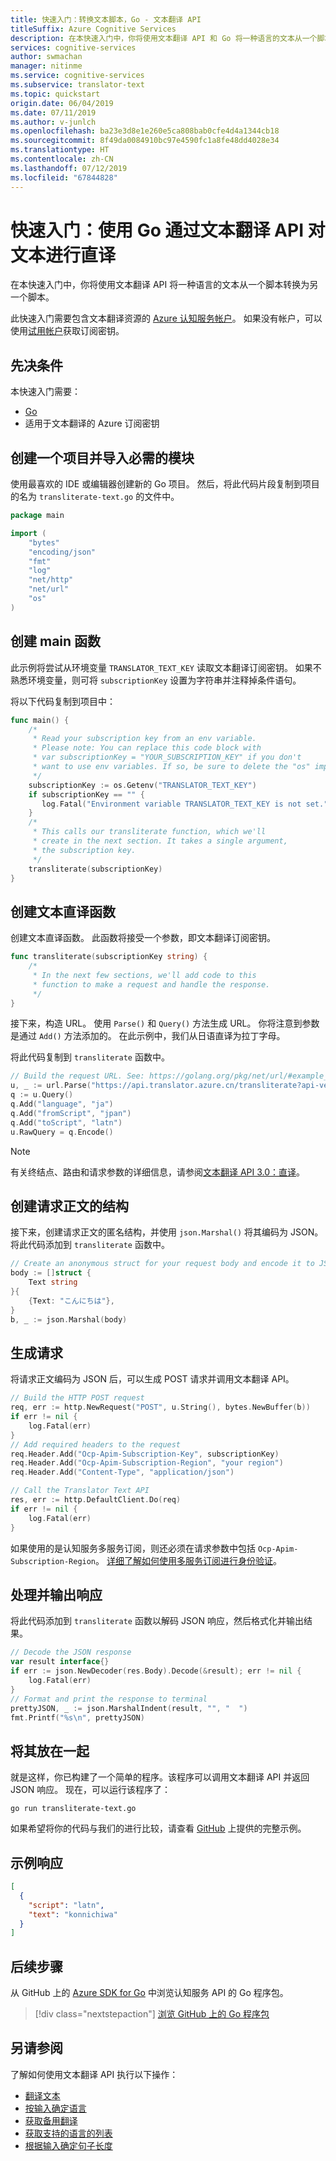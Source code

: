 ```yaml
---
title: 快速入门：转换文本脚本，Go - 文本翻译 API
titleSuffix: Azure Cognitive Services
description: 在本快速入门中，你将使用文本翻译 API 和 Go 将一种语言的文本从一个脚本转换为另一个脚本。
services: cognitive-services
author: swmachan
manager: nitinme
ms.service: cognitive-services
ms.subservice: translator-text
ms.topic: quickstart
origin.date: 06/04/2019
ms.date: 07/11/2019
ms.author: v-junlch
ms.openlocfilehash: ba23e3d8e1e260e5ca808bab0cfe4d4a1344cb18
ms.sourcegitcommit: 8f49da0084910bc97e4590fc1a8fe48dd4028e34
ms.translationtype: HT
ms.contentlocale: zh-CN
ms.lasthandoff: 07/12/2019
ms.locfileid: "67844828"
---
```

# <a name="quickstart-use-the-translator-text-api-to-transliterate-text-using-go"></a>快速入门：使用 Go 通过文本翻译 API 对文本进行直译

在本快速入门中，你将使用文本翻译 API 将一种语言的文本从一个脚本转换为另一个脚本。

此快速入门需要包含文本翻译资源的 [Azure 认知服务帐户](/cognitive-services/cognitive-services-apis-create-account)。 如果没有帐户，可以使用[试用帐户](https://www.azure.cn/pricing/1rmb-trial/)获取订阅密钥。

## <a name="prerequisites"></a>先决条件

本快速入门需要：

* [Go](https://golang.org/doc/install)
* 适用于文本翻译的 Azure 订阅密钥

## <a name="create-a-project-and-import-required-modules"></a>创建一个项目并导入必需的模块

使用最喜欢的 IDE 或编辑器创建新的 Go 项目。 然后，将此代码片段复制到项目的名为 `transliterate-text.go` 的文件中。

```go
package main

import (
    "bytes"
    "encoding/json"
    "fmt"
    "log"
    "net/http"
    "net/url"
    "os"
)
```

## <a name="create-the-main-function"></a>创建 main 函数

此示例将尝试从环境变量 `TRANSLATOR_TEXT_KEY` 读取文本翻译订阅密钥。 如果不熟悉环境变量，则可将 `subscriptionKey` 设置为字符串并注释掉条件语句。

将以下代码复制到项目中：

```go
func main() {
    /*
     * Read your subscription key from an env variable.
     * Please note: You can replace this code block with
     * var subscriptionKey = "YOUR_SUBSCRIPTION_KEY" if you don't
     * want to use env variables. If so, be sure to delete the "os" import.
     */
    subscriptionKey := os.Getenv("TRANSLATOR_TEXT_KEY")
    if subscriptionKey == "" {
       log.Fatal("Environment variable TRANSLATOR_TEXT_KEY is not set.")
    }
    /*
     * This calls our transliterate function, which we'll
     * create in the next section. It takes a single argument,
     * the subscription key.
     */
    transliterate(subscriptionKey)
}
```

## <a name="create-a-function-to-transliterate-text"></a>创建文本直译函数

创建文本直译函数。 此函数将接受一个参数，即文本翻译订阅密钥。

```go
func transliterate(subscriptionKey string) {
    /*  
     * In the next few sections, we'll add code to this
     * function to make a request and handle the response.
     */
}
```

接下来，构造 URL。 使用 `Parse()` 和 `Query()` 方法生成 URL。 你将注意到参数是通过 `Add()` 方法添加的。 在此示例中，我们从日语直译为拉丁字母。

将此代码复制到 `transliterate` 函数中。

```go
// Build the request URL. See: https://golang.org/pkg/net/url/#example_URL_Parse
u, _ := url.Parse("https://api.translator.azure.cn/transliterate?api-version=3.0")
q := u.Query()
q.Add("language", "ja")
q.Add("fromScript", "jpan")
q.Add("toScript", "latn")
u.RawQuery = q.Encode()
```

>[!NOTE]
> 有关终结点、路由和请求参数的详细信息，请参阅[文本翻译 API 3.0：直译](/cognitive-services/translator/reference/v3-0-transliterate)。

## <a name="create-a-struct-for-your-request-body"></a>创建请求正文的结构

接下来，创建请求正文的匿名结构，并使用 `json.Marshal()` 将其编码为 JSON。 将此代码添加到 `transliterate` 函数中。

```go
// Create an anonymous struct for your request body and encode it to JSON
body := []struct {
    Text string
}{
    {Text: "こんにちは"},
}
b, _ := json.Marshal(body)
```

## <a name="build-the-request"></a>生成请求

将请求正文编码为 JSON 后，可以生成 POST 请求并调用文本翻译 API。

```go
// Build the HTTP POST request
req, err := http.NewRequest("POST", u.String(), bytes.NewBuffer(b))
if err != nil {
    log.Fatal(err)
}
// Add required headers to the request
req.Header.Add("Ocp-Apim-Subscription-Key", subscriptionKey)
req.Header.Add("Ocp-Apim-Subscription-Region", "your region")
req.Header.Add("Content-Type", "application/json")

// Call the Translator Text API
res, err := http.DefaultClient.Do(req)
if err != nil {
    log.Fatal(err)
}
```

如果使用的是认知服务多服务订阅，则还必须在请求参数中包括 `Ocp-Apim-Subscription-Region`。 [详细了解如何使用多服务订阅进行身份验证](/cognitive-services/translator/reference/v3-0-reference#authentication)。 

## <a name="handle-and-print-the-response"></a>处理并输出响应

将此代码添加到 `transliterate` 函数以解码 JSON 响应，然后格式化并输出结果。

```go
// Decode the JSON response
var result interface{}
if err := json.NewDecoder(res.Body).Decode(&result); err != nil {
    log.Fatal(err)
}
// Format and print the response to terminal
prettyJSON, _ := json.MarshalIndent(result, "", "  ")
fmt.Printf("%s\n", prettyJSON)
```

## <a name="put-it-all-together"></a>将其放在一起

就是这样，你已构建了一个简单的程序。该程序可以调用文本翻译 API 并返回 JSON 响应。 现在，可以运行该程序了：

```console
go run transliterate-text.go
```

如果希望将你的代码与我们的进行比较，请查看 [GitHub](https://github.com/MicrosoftTranslator/Text-Translation-API-V3-Go) 上提供的完整示例。

## <a name="sample-response"></a>示例响应

```json
[
  {
    "script": "latn",
    "text": "konnichiwa"
  }
]
```

## <a name="next-steps"></a>后续步骤

从 GitHub 上的 [Azure SDK for Go](https://github.com/Azure/azure-sdk-for-go) 中浏览认知服务 API 的 Go 程序包。

> [!div class="nextstepaction"]
> [浏览 GitHub 上的 Go 程序包](https://github.com/Azure/azure-sdk-for-go/tree/master/services/cognitiveservices)

## <a name="see-also"></a>另请参阅

了解如何使用文本翻译 API 执行以下操作：

* [翻译文本](quickstart-go-translate.md)
* [按输入确定语言](quickstart-go-detect.md)
* [获取备用翻译](quickstart-go-dictionary.md)
* [获取支持的语言的列表](quickstart-go-languages.md)
* [根据输入确定句子长度](quickstart-go-sentences.md)

<!-- Update_Description: wording update -->